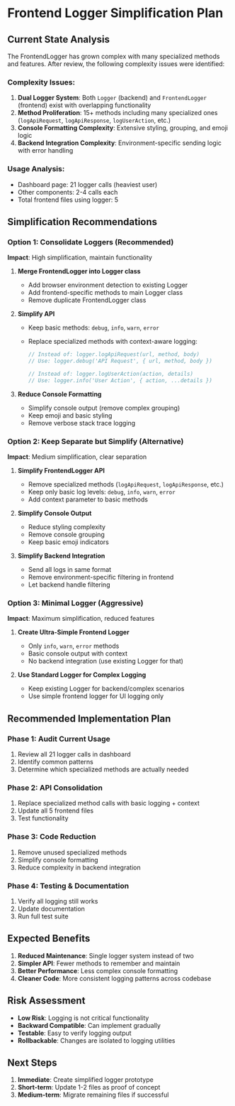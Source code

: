 # Frontend Logger Simplification Plan

## Current State Analysis

The FrontendLogger has grown complex with many specialized methods and features. After review, the following complexity issues were identified:

### Complexity Issues:

1. **Dual Logger System**: Both `Logger` (backend) and `FrontendLogger` (frontend) exist with overlapping functionality
2. **Method Proliferation**: 15+ methods including many specialized ones (`logApiRequest`, `logApiResponse`, `logUserAction`, etc.)
3. **Console Formatting Complexity**: Extensive styling, grouping, and emoji logic
4. **Backend Integration Complexity**: Environment-specific sending logic with error handling

### Usage Analysis:

- Dashboard page: 21 logger calls (heaviest user)
- Other components: 2-4 calls each
- Total frontend files using logger: 5

## Simplification Recommendations

### Option 1: Consolidate Loggers (Recommended)

**Impact**: High simplification, maintain functionality

1. **Merge FrontendLogger into Logger class**

   - Add browser environment detection to existing Logger
   - Add frontend-specific methods to main Logger class
   - Remove duplicate FrontendLogger class

2. **Simplify API**

   - Keep basic methods: `debug`, `info`, `warn`, `error`
   - Replace specialized methods with context-aware logging:

     ```typescript
     // Instead of: logger.logApiRequest(url, method, body)
     // Use: logger.debug('API Request', { url, method, body })

     // Instead of: logger.logUserAction(action, details)
     // Use: logger.info('User Action', { action, ...details })
     ```

3. **Reduce Console Formatting**
   - Simplify console output (remove complex grouping)
   - Keep emoji and basic styling
   - Remove verbose stack trace logging

### Option 2: Keep Separate but Simplify (Alternative)

**Impact**: Medium simplification, clear separation

1. **Simplify FrontendLogger API**

   - Remove specialized methods (`logApiRequest`, `logApiResponse`, etc.)
   - Keep only basic log levels: `debug`, `info`, `warn`, `error`
   - Add context parameter to basic methods

2. **Simplify Console Output**

   - Reduce styling complexity
   - Remove console grouping
   - Keep basic emoji indicators

3. **Simplify Backend Integration**
   - Send all logs in same format
   - Remove environment-specific filtering in frontend
   - Let backend handle filtering

### Option 3: Minimal Logger (Aggressive)

**Impact**: Maximum simplification, reduced features

1. **Create Ultra-Simple Frontend Logger**

   - Only `info`, `warn`, `error` methods
   - Basic console output with context
   - No backend integration (use existing Logger for that)

2. **Use Standard Logger for Complex Logging**
   - Keep existing Logger for backend/complex scenarios
   - Use simple frontend logger for UI logging only

## Recommended Implementation Plan

### Phase 1: Audit Current Usage

1. Review all 21 logger calls in dashboard
2. Identify common patterns
3. Determine which specialized methods are actually needed

### Phase 2: API Consolidation

1. Replace specialized method calls with basic logging + context
2. Update all 5 frontend files
3. Test functionality

### Phase 3: Code Reduction

1. Remove unused specialized methods
2. Simplify console formatting
3. Reduce complexity in backend integration

### Phase 4: Testing & Documentation

1. Verify all logging still works
2. Update documentation
3. Run full test suite

## Expected Benefits

1. **Reduced Maintenance**: Single logger system instead of two
2. **Simpler API**: Fewer methods to remember and maintain
3. **Better Performance**: Less complex console formatting
4. **Cleaner Code**: More consistent logging patterns across codebase

## Risk Assessment

- **Low Risk**: Logging is not critical functionality
- **Backward Compatible**: Can implement gradually
- **Testable**: Easy to verify logging output
- **Rollbackable**: Changes are isolated to logging utilities

## Next Steps

1. **Immediate**: Create simplified logger prototype
2. **Short-term**: Update 1-2 files as proof of concept
3. **Medium-term**: Migrate remaining files if successful
